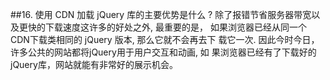 ##16. 使用 CDN 加载 jQuery 库的主要优势是什么 ?
  除了报错节省服务器带宽以及更快的下载速度这许多的好处之外, 最重要的是，
  如果浏览器已经从同一个CDN下载类相同的 jQuery 版本, 那么它就不会再去下
  载它一次. 因此今时今日，许多公共的网站都将jQuery用于用户交互和动画, 如
  果浏览器已经有了下载好的jQuery库，网站就能有非常好的展示机会。
